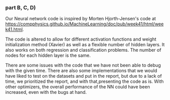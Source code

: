 ### part B, C, D) ####

Our Neural network code is inspired by Morten Hjorth-Jensen's code at https://compphysics.github.io/MachineLearning/doc/pub/week41/html/week41.html.

The code is altered to allow for different activation functions and weight initialization method (Xavier) as well as a flexible number of hidden layers.
It also works on both regression and classification problems.
The number of nodes for each hidden layer is the same.

There are some issues with the code that we have not been able to debug with the given time. There are also some implementations that we would have liked to test on the datasets and put in the report, but due to a lack of time, we prioritized the report, and with that,presenting the code as is. With other optimizers, the overall performance of the NN could have been increased, even with the bugs at hand.  

